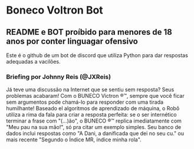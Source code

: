 # Boneco Voltron Bot

## README e BOT proíbido para menores de 18 anos por conter linguagar ofensivo

Este é o github de um bot de discord que utiliza Python para dar respostas adequadas a vacilões. 

### Briefing por Johnny Reis (@JXReis)
Já teve uma discussão na Internet que se sentiu sem resposta? Seus problemas acabaram! Com o BUNECO Victron ®™, sempre que você ficar sem argumentos pode chamá-lo para responder com uma tirada humilhante! Baseado el algoritmos de aprendizado de máquina, o Robô utiliza a rima da fala para criar a resposta perfeita: se o ser internético terminar a frase com "(...)ão", o BUNECO ®™ replica imediatamente com "Meu pau na sua mão!", só pra citar um exemplo simples. Seu banco de dados inclui respostas como "A Dani, a danificada que dei no seu cu." ou mais recente "Segundo o Índice MR, índice minha rola".